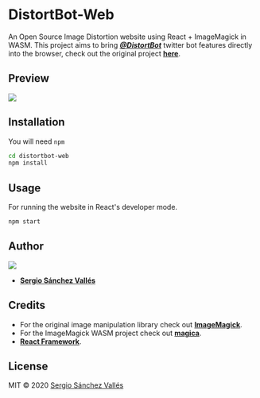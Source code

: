 # DistortBot-Web
An Open Source Image Distortion website using React + ImageMagick in WASM.
This project aims to bring [***@DistortBot***](https://twitter.com/DistortBot) twitter bot features directly into the browser, check out the original project [**here**](https://github.com/SergioSV96/DistortBot).

## Preview

![](https://i.imgur.com/h7Cpxmz.png)

## Installation
 You will need `npm`
``` bash
cd distortbot-web
npm install
```

## Usage
For running the website in React's developer mode.

``` bash
npm start
```

## Author
  ![](https://github.com/sergiosv96.png?size=100)
* [**Sergio Sánchez Vallés**](https://github.com/SergioSV96)

## Credits
 - For the original image manipulation library check out [**ImageMagick**](https://github.com/ImageMagick/ImageMagick).
 - For the ImageMagick WASM project check out [**magica**](https://github.com/cancerberoSgx/magica).
 - [**React Framework**](https://github.com/facebook/react).

## License

MIT © 2020 [Sergio Sánchez Vallés](https://github.com/SergioSV96)
